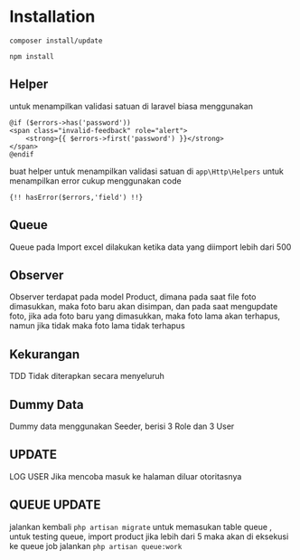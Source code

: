 # Installation
```
composer install/update
```
`npm install`

## Helper
untuk menampilkan validasi satuan di laravel biasa menggunakan

```
@if ($errors->has('password'))
<span class="invalid-feedback" role="alert">
    <strong>{{ $errors->first('password') }}</strong>
</span>
@endif
```
buat helper untuk menampilkan validasi satuan di `app\Http\Helpers`
untuk menampilkan error cukup menggunakan code
```
{!! hasError($errors,'field') !!}
```

## Queue
Queue pada Import excel dilakukan ketika data yang diimport lebih dari 500

## Observer
Observer terdapat pada model Product, dimana pada saat file foto dimasukkan, maka foto baru akan disimpan,
dan pada saat mengupdate foto, jika ada foto baru yang dimasukkan, maka foto lama akan terhapus, namun jika tidak maka foto lama tidak terhapus 

## Kekurangan
TDD Tidak diterapkan secara menyeluruh
## Dummy Data
Dummy data menggunakan Seeder, berisi 3 Role dan 3 User

## UPDATE
LOG USER Jika mencoba masuk ke halaman diluar otoritasnya

## QUEUE UPDATE
jalankan kembali `php artisan migrate` untuk memasukan table queue , untuk testing queue, import product jika lebih dari 5 maka akan di eksekusi ke queue job
jalankan `php artisan queue:work`
